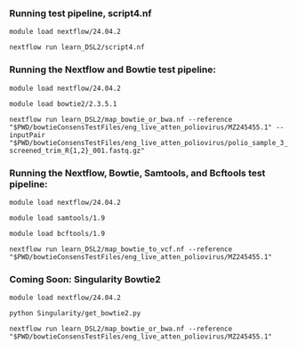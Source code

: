 ### Running test pipeline, script4.nf

`module load nextflow/24.04.2`

`nextflow run learn_DSL2/script4.nf`

### Running the Nextflow and Bowtie test pipeline:

`module load nextflow/24.04.2`

`module load bowtie2/2.3.5.1`

`nextflow run learn_DSL2/map_bowtie_or_bwa.nf --reference "$PWD/bowtieConsensTestFiles/eng_live_atten_poliovirus/MZ245455.1" --inputPair "$PWD/bowtieConsensTestFiles/eng_live_atten_poliovirus/polio_sample_3_screened_trim_R{1,2}_001.fastq.gz"`

### Running the Nextflow, Bowtie, Samtools, and Bcftools test pipeline:

`module load nextflow/24.04.2`

`module load samtools/1.9`

`module load bcftools/1.9`

`nextflow run learn_DSL2/map_bowtie_to_vcf.nf --reference "$PWD/bowtieConsensTestFiles/eng_live_atten_poliovirus/MZ245455.1"`

### Coming Soon: Singularity Bowtie2

`module load nextflow/24.04.2`

`python Singularity/get_bowtie2.py`

`nextflow run learn_DSL2/map_bowtie_or_bwa.nf --reference "$PWD/bowtieConsensTestFiles/eng_live_atten_poliovirus/MZ245455.1"`